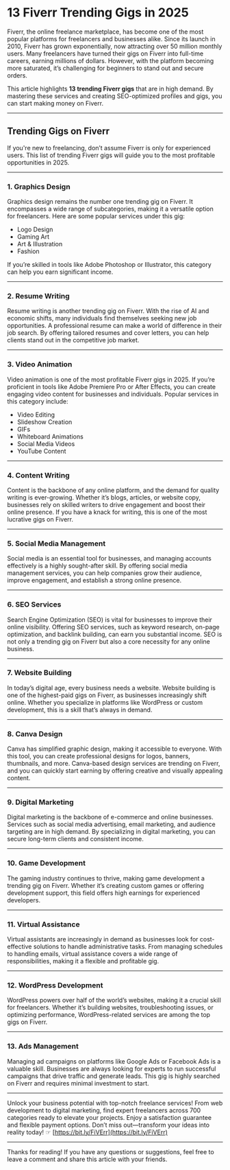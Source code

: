 # 13 Fiverr Trending Gigs in 2025

Fiverr, the online freelance marketplace, has become one of the most popular platforms for freelancers and businesses alike. Since its launch in 2010, Fiverr has grown exponentially, now attracting over 50 million monthly users. Many freelancers have turned their gigs on Fiverr into full-time careers, earning millions of dollars. However, with the platform becoming more saturated, it’s challenging for beginners to stand out and secure orders.

This article highlights **13 trending Fiverr gigs** that are in high demand. By mastering these services and creating SEO-optimized profiles and gigs, you can start making money on Fiverr.

---

## Trending Gigs on Fiverr

If you're new to freelancing, don’t assume Fiverr is only for experienced users. This list of trending Fiverr gigs will guide you to the most profitable opportunities in 2025.

---

### 1. Graphics Design

Graphics design remains the number one trending gig on Fiverr. It encompasses a wide range of subcategories, making it a versatile option for freelancers. Here are some popular services under this gig:

- Logo Design  
- Gaming Art  
- Art & Illustration  
- Fashion  

If you’re skilled in tools like Adobe Photoshop or Illustrator, this category can help you earn significant income.

---

### 2. Resume Writing

Resume writing is another trending gig on Fiverr. With the rise of AI and economic shifts, many individuals find themselves seeking new job opportunities. A professional resume can make a world of difference in their job search. By offering tailored resumes and cover letters, you can help clients stand out in the competitive job market.

---

### 3. Video Animation

Video animation is one of the most profitable Fiverr gigs in 2025. If you’re proficient in tools like Adobe Premiere Pro or After Effects, you can create engaging video content for businesses and individuals. Popular services in this category include:

- Video Editing  
- Slideshow Creation  
- GIFs  
- Whiteboard Animations  
- Social Media Videos  
- YouTube Content  

---

### 4. Content Writing

Content is the backbone of any online platform, and the demand for quality writing is ever-growing. Whether it’s blogs, articles, or website copy, businesses rely on skilled writers to drive engagement and boost their online presence. If you have a knack for writing, this is one of the most lucrative gigs on Fiverr.

---

### 5. Social Media Management

Social media is an essential tool for businesses, and managing accounts effectively is a highly sought-after skill. By offering social media management services, you can help companies grow their audience, improve engagement, and establish a strong online presence.

---

### 6. SEO Services

Search Engine Optimization (SEO) is vital for businesses to improve their online visibility. Offering SEO services, such as keyword research, on-page optimization, and backlink building, can earn you substantial income. SEO is not only a trending gig on Fiverr but also a core necessity for any online business.

---

### 7. Website Building

In today’s digital age, every business needs a website. Website building is one of the highest-paid gigs on Fiverr, as businesses increasingly shift online. Whether you specialize in platforms like WordPress or custom development, this is a skill that’s always in demand.

---

### 8. Canva Design

Canva has simplified graphic design, making it accessible to everyone. With this tool, you can create professional designs for logos, banners, thumbnails, and more. Canva-based design services are trending on Fiverr, and you can quickly start earning by offering creative and visually appealing content.

---

### 9. Digital Marketing

Digital marketing is the backbone of e-commerce and online businesses. Services such as social media advertising, email marketing, and audience targeting are in high demand. By specializing in digital marketing, you can secure long-term clients and consistent income.

---

### 10. Game Development

The gaming industry continues to thrive, making game development a trending gig on Fiverr. Whether it’s creating custom games or offering development support, this field offers high earnings for experienced developers.

---

### 11. Virtual Assistance

Virtual assistants are increasingly in demand as businesses look for cost-effective solutions to handle administrative tasks. From managing schedules to handling emails, virtual assistance covers a wide range of responsibilities, making it a flexible and profitable gig.

---

### 12. WordPress Development

WordPress powers over half of the world’s websites, making it a crucial skill for freelancers. Whether it’s building websites, troubleshooting issues, or optimizing performance, WordPress-related services are among the top gigs on Fiverr.

---

### 13. Ads Management

Managing ad campaigns on platforms like Google Ads or Facebook Ads is a valuable skill. Businesses are always looking for experts to run successful campaigns that drive traffic and generate leads. This gig is highly searched on Fiverr and requires minimal investment to start.

---

Unlock your business potential with top-notch freelance services! From web development to digital marketing, find expert freelancers across 700 categories ready to elevate your projects. Enjoy a satisfaction guarantee and flexible payment options. Don’t miss out—transform your ideas into reality today! ☞ [https://bit.ly/FiVErr](https://bit.ly/FiVErr)

---

Thanks for reading! If you have any questions or suggestions, feel free to leave a comment and share this article with your friends.
